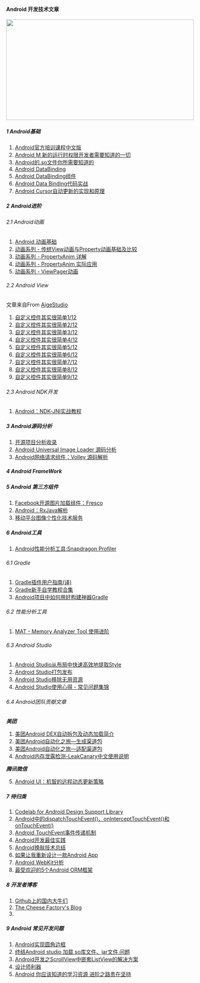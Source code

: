 
#### Android 开发技术文章

<div align="center">
  <img src="http://imglf0.nosdn.127.net/img/RElTd3RUQXRXekFIc3RjdlBJT3B1SUZpanpMcW1wb0o.jpg?imageView&thumbnail=1680x0&quality=96&stripmeta=0" width="100%" height="270">
</div>

##### 1 Android基础
1. [Android官方培训课程中文版](http://hukai.me/android-training-course-in-chinese)
14. [Android M 新的运行时权限开发者需要知道的一切](http://jijiaxin89.com/2015/08/30/Android-s-Runtime-Permission/)
15. [Android的.so文件你所需要知道的](http://www.jianshu.com/p/cb05698a1968)
16. [Android DataBinding](https://developer.android.com/intl/zh-cn/tools/data-binding/guide.html)
17. [Android DataBinding组件](http://www.apkbus.com/android-244769-1-1.html)
18. [Android Data Binding代码实战](http://www.aswifter.com/2015/07/11/android-data-binding-example/index.html)
19. [Android Cursor自动更新的实现和原理](http://kohoh1992.github.io/Cursor-Auto-Sync/)

##### 2 Android进阶
###### 2.1 Android动画
1. [Android 动画基础](http://www.lightskystreet.com/2015/05/23/anim_basic_knowledge/)
2. [动画系列 - 传统View动画与Property动画基础及比较](http://www.lightskystreet.com/2014/12/03/view-and-property-anim-knowldege-and-compare/)
3. [动画系列 - PropertyAnim 详解](http://www.lightskystreet.com/2014/12/04/propertyview-anim-analysis/)
4. [动画系列 - PropertyAnim 实际应用](http://www.lightskystreet.com/2014/12/10/propertyview-anim-practice/)
5. [动画系列 - ViewPager动画](http://www.lightskystreet.com/2014/12/15/viewpager-anim/)

###### 2.2 Android View
文章来自From [AigeStudio](http://blog.csdn.net/aigestudio)

1. [自定义控件其实很简单1/12](http://blog.csdn.net/aigestudio/article/details/41212583)
2. [自定义控件其实很简单2/12](http://blog.csdn.net/aigestudio/article/details/41316141)
3. [自定义控件其实很简单3/12](http://blog.csdn.net/aigestudio/article/details/41447349)
4. [自定义控件其实很简单4/12](http://blog.csdn.net/aigestudio/article/details/41799811)
5. [自定义控件其实很简单5/12](http://blog.csdn.net/aigestudio/article/details/41960507)
6. [自定义控件其实很简单6/12](http://blog.csdn.net/aigestudio/article/details/42677973)
7. [自定义控件其实很简单7/12](http://blog.csdn.net/aigestudio/article/details/42989325)
8. [自定义控件其实很简单8/12](http://blog.csdn.net/aigestudio/article/details/43378131)
9. [自定义控件其实很简单9/12](http://blog.csdn.net/aigestudio/article/details/43907299)

###### 2.3 Android NDK开发
1. [Android：NDK-JNI实战教程](http://yanbober.github.io/2015/02/14/android_studio_jni_1/)



##### 3 Android源码分析
1. [开源项目分析收录](http://codekk.com/open-source-project-analysis)
1. [Android Universal Image Loader 源码分析](http://codekk.com/open-source-project-analysis/detail/Android/huxian99/Android%20Universal%20Image%20Loader%20%E6%BA%90%E7%A0%81%E5%88%86%E6%9E%90)
2. [Android网络请求组件：Volley 源码解析](http://www.codekk.com/open-source-project-analysis/detail/Android/grumoon/Volley%20%E6%BA%90%E7%A0%81%E8%A7%A3%E6%9E%90)

##### 4 Android FrameWork
##### 5 Android 第三方组件
1. [Facebook开源图片加载组件：Fresco](http://fresco-cn.org)
2. [Android：RxJava解析](http://gank.io/post/560e15be2dca930e00da1083#toc_9)
3. [移动平台图像个性化技术服务](http://tusdk.com/)

##### 6 Android工具

1. [Android性能分析工具:Snapdragon Profiler](http://news.csdn.net/article.html?arcid=15827416&preview=1)

###### 6.1 Gradle
1. [Gradle插件用户指南(译)](http://rinvay.github.io/android/2015/03/26/Gradle-Plugin-User-Guide(Translation)/)
2. [Gradle新手自学教程合集](https://testerhome.com/topics/1867)
3. [Android项目中如何用好构建神器Gradle](http://www.csdn.net/article/2015-08-10/2825420/2)

###### 6.2 性能分析工具
1. [MAT - Memory Analyzer Tool 使用进阶](http://www.lightskystreet.com/2015/09/01/mat_usage/)

###### 6.3 Android Studio
1. [Android Studio从布局中快速高效地提取Style](http://www.jianshu.com/p/8c7ae2b653c7)
2. [Android Studio打包发布](http://m.blog.csdn.net/blog/r17171709/40860389#)
2. [Android Studio移除无用资源](http://tools.android.com/tech-docs/new-build-system/resource-shrinking)
3. [Android Studio使用心得 - 常见问题集锦](http://blog.csdn.net/codezjx/article/details/38669939)


###### 6.4 Android团队贡献文章
***美团***

1. [美团Android DEX自动拆包及动态加载简介](http://tech.meituan.com/mt-android-auto-split-dex.html)
2. [美团Android自动化之旅—生成渠道包](http://tech.meituan.com/mt-apk-packaging.html)
3. [美团Android自动化之旅—适配渠道包](http://tech.meituan.com/mt-apk-adaptation.html)
4. [Android内存泄露检测-LeakCanary中文使用说明](http://www.liaohuqiu.net/cn/posts/leak-canary-read-me/)

***腾讯微信***

5. [Android UI：机智的远程动态更新策略](http://mp.weixin.qq.com/s?__biz=MzA3NTYzODYzMg%3Cmark%3E&mid=214371233&idx=1&sn=b81b17b484953c30e41a8d838ef95d8f&scene=0&key=2877d24f51fa5384a18193ad1da816a8e59f207a4394d1a960e5c92937b7ec3007124a6d487e9ad0dfb1b27f50a112fb&ascene=0&uin=MTYzMjY2MTE1&pass_ticket=tQQvZQcHar%2FRoB0sRAZGHjbf3g6v4y8YiXYrgS2j1bM%3D)



##### 7 待归类

1. [Codelab for Android Design Support Library](http://inthecheesefactory.com/blog/android-design-support-library-codelab/en)
2. [Android中的dispatchTouchEvent()、onInterceptTouchEvent()和onTouchEvent()](http://blog.csdn.net/xyz_lmn/article/details/12517911)
3. [Android TouchEvent事件传递机制](http://blog.csdn.net/morgan_xww/article/details/9372285/)
4. [Android开发最佳实践](http://hukai.me/android-dev-patterns/)
5. [Android换肤技术总结](http://blog.zhaiyifan.cn/2015/09/10/Android%E6%8D%A2%E8%82%A4%E6%8A%80%E6%9C%AF%E6%80%BB%E7%BB%93/index.html)
6. [如果让我重新设计一款Android App](http://blog.csdn.net/ahence/article/details/47154419)
7. [Android WebKit分析](http://www.cnblogs.com/hibraincol/archive/2011/04/19/2020971.html)
10. [最受欢迎的5个Android ORM框架](http://www.codeceo.com/article/5-android-orm-framework.html)

##### 8 开发者博客
1.  [Github上的国内大牛们](http://githubrank.com/)
2. [The Cheese Factory's Blog](http://inthecheesefactory.com/blog/en)
3. []()

##### 9 Android 常见开发问题

1. [Android实现圆角边框](http://www.cnblogs.com/flyme/archive/2012/06/20/2556259.html)
2. [终结Android studio 加载 so库文件、jar文件 问题](http://my.oschina.net/longyuan/blog/401281)
3. [Android开发之ScrollView中嵌套ListView的解决方案](http://blog.csdn.net/minimicall/article/details/40983331)
4. [设计师利器](http://zuimeia.com/app/3252/?category=15&platform=2)
5. [Android 你应该知道的学习资源 进阶之路贵在坚持](http://blog.csdn.net/lmj623565791/article/details/44754023)

